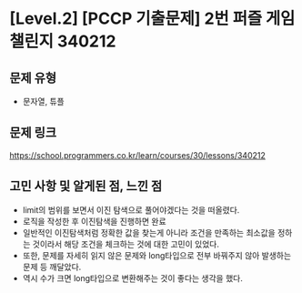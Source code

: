 # [Level.2] [PCCP 기출문제] 2번 퍼즐 게임 챌린지 340212

## 문제 유형
- 문자열, 튜플

## 문제 링크
https://school.programmers.co.kr/learn/courses/30/lessons/340212
## 고민 사항 및 알게된 점, 느낀 점
- limit의 범위를 보면서 이진 탐색으로 풀어야겠다는 것을 떠올렸다.
- 로직을 작성한 후 이진탐색을 진행하면 완료
- 일반적인 이진탐색처럼 정확한 값을 찾는게 아니라 조건을 만족하는 최소값을 정하는 것이라서 해당 조건을 체크하는 것에 대한 고민이 있었다.
- 또한, 문제를 자세히 읽지 않은 문제와 long타입으로 전부 바꿔주지 않아 발생하는 문제 등 깨달았다.
- 역시 수가 크면 long타입으로 변환해주는 것이 좋다는 생각을 했다.
